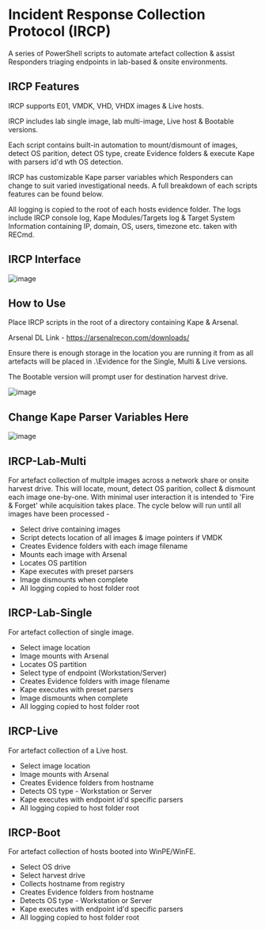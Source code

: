 # Incident Response Collection Protocol (IRCP)

A series of PowerShell scripts to automate artefact collection & assist Responders triaging endpoints in lab-based & onsite environments.

## IRCP Features

IRCP supports E01, VMDK, VHD, VHDX images & Live hosts.

IRCP includes lab single image, lab multi-image, Live host & Bootable versions.

Each script contains built-in automation to mount/dismount of images, detect OS parition, detect OS type, create Evidence folders & execute Kape with parsers id'd wth OS detection.

IRCP has customizable Kape parser variables which Responders can change to suit varied investigational needs. A full breakdown of each scripts features can be found below. 

All logging is copied to the root of each hosts evidence folder. The logs include IRCP console log, Kape Modules/Targets log & Target System Information containing IP, domain, OS, users, timezone etc. taken with RECmd. 

## IRCP Interface 

![image](https://user-images.githubusercontent.com/77779774/150186998-c77e23ba-b190-457d-b53a-16131f532b08.png)

## How to Use
Place IRCP scripts in the root of a directory containing Kape & Arsenal.

Arsenal DL Link - https://arsenalrecon.com/downloads/

Ensure there is enough storage in the location you are running it from as all artefacts will be placed in .\Evidence for the Single, Multi & Live versions.

The Bootable version will prompt user for destination harvest drive.

![image](https://user-images.githubusercontent.com/77779774/150188642-36a8e4b3-87ac-49b2-b45d-de3dd5a07e23.png)

## Change Kape Parser Variables Here

![image](https://user-images.githubusercontent.com/77779774/150187617-97a5ff9e-75fe-402c-a471-50d50bfaf330.png)

## IRCP-Lab-Multi

For artefact collection of multple images across a network share or onsite harvest drive. This will locate, mount, detect OS parition, collect & dismount each image one-by-one. With minimal user interaction it is intended to 'Fire & Forget' while acquisition takes place. The cycle below will run until all images have been processed -

- Select drive containing images
- Script detects location of all images & image pointers if VMDK
- Creates Evidence folders with each image filename
- Mounts each image with Arsenal
- Locates OS partition
- Kape executes with preset parsers
- Image dismounts when complete
- All logging copied to host folder root

## IRCP-Lab-Single

For artefact collection of single image. 

 -  Select image location
 -  Image mounts with Arsenal
 -  Locates OS partition
 -  Select type of endpoint (Workstation/Server)
 -  Creates Evidence folders with image filename
 -  Kape executes with preset parsers
 -  Image dismounts when complete
 -  All logging copied to host folder root

## IRCP-Live

For artefact collection of a Live host. 

-  Select image location
-  Image mounts with Arsenal
-  Creates Evidence folders from hostname
-  Detects OS type - Workstation or Server
-  Kape executes with endpoint id'd specific parsers
-  All logging copied to host folder root

## IRCP-Boot

For artefact collection of hosts booted into WinPE/WinFE. 

- Select OS drive
- Select harvest drive
- Collects hostname from registry
- Creates Evidence folders from hostname
- Detects OS type - Workstation or Server
- Kape executes with endpoint id'd specific parsers
- All logging copied to host folder root
